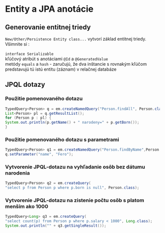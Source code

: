 # Entity a JPA anotácie
## Generovanie entitnej triedy
`New/Other/Persistence Entity class...` vytvorí základ entitnej triedy. Všimnite si : <br><br>
`interface Serializable`<br>
kľúčový atribút s anotáciami `@Id` a `@GeneratedValue`<br>
metódy `equals` a `hash` - zaručujú, že dva inštancie s rovnakým kľúčom predstavujú tú istú
entitu (záznam) v relačnej databáze

## JPQL dotazy
### Použitie pomenovaného dotazu
```java
TypedQuery<Person> q = em.createNamedQuery("Person.findAll", Person.class);
List<Person> pl = q.getResultList();
for (Person p : pl) {
System.out.println(p.getName() + " narodeny=" + p.getBorn());
}
```
### Použitie pomenovaného dotazu s parametrami
```java
TypedQuery<Person> q1 = em.createNamedQuery("Person.findByName",Person.class);
q.setParameter("name", "Fero");
```
### Vytvorenie JPQL-dotazu na vyhľadanie osôb bez dátumu narodenia
```java
TypedQuery<Person> q2 = em.createQuery(
"select p from Person p where p.born is null", Person.class);
```
### Vytvorenie JPQL-dotazu na zistenie počtu osôb s platom menším ako 1000
```java
TypedQuery<Long> q3 = em.createQuery(
"select count(p) from Person p where p.salary < 1000", Long.class);
System.out.println("" + q3.getSingleResult());
```

